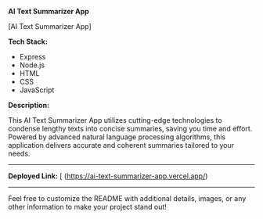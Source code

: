 **AI Text Summarizer App**

[AI Text Summarizer App]

**Tech Stack:**
- Express
- Node.js
- HTML
- CSS
- JavaScript



**Description:**

This AI Text Summarizer App utilizes cutting-edge technologies to condense lengthy texts into concise summaries, saving you time and effort. Powered by advanced natural language processing algorithms, this application delivers accurate and coherent summaries tailored to your needs.

---

**Deployed Link:**
[
(https://ai-text-summarizer-app.vercel.app/)

---

Feel free to customize the README with additional details, images, or any other information to make your project stand out!


